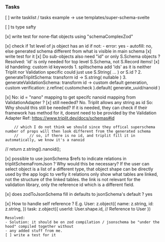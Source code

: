 ### Tasks

[ ] write tasklist / tasks example
    -> use templates/super-schema-svelte

[ ] ts type safty

[x] write test for none-flat objects using "schemaComplexZod"

[x] check if 1st level of js object has an id
    if not:
        - error: yes
        - autofill: no, else generated schema different from what is visible in main schema
    [x] write test for it
    [x] Do sub-objects also need "id" or only S.Schema objects ?
        Resolved: 'id' is only needed for top level S.Schema, not S.Record items!
    [x] id handeling: custom id keywords
        1. splitschema add 'ids'
            as it is neither Triplit nor Validation specific
                could just use S.String(  ... ) or S.id ?
        2. generateTriplitSchema: transform id -> S.string( nullable )
        3. generateValidationSchema: transform id -> custom default generation, custom verification: z.refine( customcheck ).default( generate_uuid/nanoid )


[x] No: id = "nano" mapping to get specifc nanoid mapping from ValidationAdapter ?
    [x] still needed? No.
        Triplit allows any string as id
        So: Why should this still be needed? If it is needed, they can check if their framework has method for it, doesnt need to be provided by the Validation Adapter
        Ref: https://www.triplit.dev/docs/schemas#id

        // which I do not think we should since they offical superschema number of props will then look different from the generated schema
        //     // so, if there is no id, and triplit fill it in automatically, we know it's a nanoid
  //     return z.string().nanoid();

[x] possible to use jsonSchema $refs to indicate relations in triplitSchemaFromJson ?
    Why would this be necessary? If the user can select object is a list of a different type, that object shape can be directly used by the app logic to verfiy it
    relations only show what tables are linked, not the structure of the linked tables. the link is not relevant for the validation library, only the reference id which is a different field.


[x] does zodToJsonSchema fill in defaults to jsonSchema's default ?
    yes

[x] How to handle self reference ?
    E.g. 
    User:  z.object({
        name: z.string,
        id: z.string,
    })
    task: z.object({
        userId: User.shape.id, // Reference to User
    })

    Resolved:
    - Solution: it should be on zod compilation / jsonschema be "under the hood" compiled together without
    - any added stuff from me.
    [ ] write a test for it